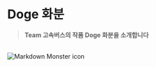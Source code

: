 # Doge 화분
> __Team 고속버스의 작품 Doge 화분을 소개합니다__

<br><img src="https://github.com/BAIKJUWON/The-2nd-Daegu-Maker-Festa/blob/main/image/MUSK.jpg?raw=True" alt="Markdown Monster icon"/><br>
